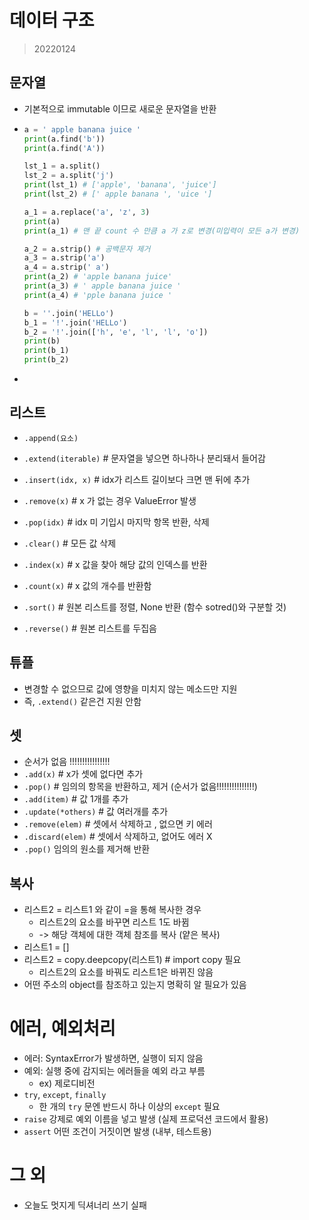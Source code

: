 # 데이터 구조

> 20220124

## 문자열

* 기본적으로  immutable 이므로 새로운 문자열을 반환

* ```python
  a = ' apple banana juice '
  print(a.find('b'))
  print(a.find('A'))
  
  lst_1 = a.split()
  lst_2 = a.split('j')
  print(lst_1) # ['apple', 'banana', 'juice']
  print(lst_2) # [' apple banana ', 'uice ']
  
  a_1 = a.replace('a', 'z', 3)
  print(a)
  print(a_1) # 맨 끝 count 수 만큼 a 가 z로 변경(미입력이 모든 a가 변경)
  
  a_2 = a.strip() # 공백문자 제거
  a_3 = a.strip('a')
  a_4 = a.strip(' a')
  print(a_2) # 'apple banana juice'
  print(a_3) # ' apple banana juice '
  print(a_4) # 'pple banana juice '
  
  b = ''.join('HELLo')
  b_1 = '!'.join('HELLo')
  b_2 = '!'.join(['h', 'e', 'l', 'l', 'o'])
  print(b)
  print(b_1)
  print(b_2)
  ```

* 

## 리스트

* `.append(요소)`
* `.extend(iterable)` # 문자열을 넣으면 하나하나 분리돼서 들어감
* `.insert(idx, x)` # idx가 리스트 길이보다 크면 맨 뒤에 추가
* `.remove(x)` # x 가 없는 경우 ValueError 발생
* `.pop(idx)` # idx 미 기입시 마지막 항목 반환, 삭제
* `.clear()` # 모든 값 삭제



* `.index(x)` # x 값을 찾아 해당 값의 인덱스를 반환
* `.count(x)` # x 값의 개수를 반환함
* `.sort()` # 원본 리스트를 정렬, None 반환 (함수 sotred()와 구분할 것)
* `.reverse()` # 원본 리스트를 두집음



## 튜플

* 변경할 수 없으므로 값에 영향을 미치지 않는 메소드만 지원
* 즉, `.extend()` 같은건 지원 안함

 ## 셋

* 순서가 없음 !!!!!!!!!!!!!!!!
* `.add(x)` # x가 셋에 없다면 추가
* `.pop()` # 임의의 항목을 반환하고, 제거 (순서가 없음!!!!!!!!!!!!!!!)
* `.add(item)` # 값 1개를 추가
* `.update(*others)` # 값 여러개를 추가
* `.remove(elem)` # 셋에서 삭제하고 , 없으면 키 에러
* `.discard(elem)` # 셋에서 삭제하고, 없어도 에러 X
* `.pop()` 임의의 원소를 제거해 반환



## 복사

* 리스트2 = 리스트1 와 같이 =을 통해 복사한 경우
  * 리스트2의 요소를 바꾸면 리스트 1도 바뀜
  * -> 해당 객체에 대한 객체 참조를 복사 (얕은 복사)
* 리스트1 = []
* 리스트2 = copy.deepcopy(리스트1) # import copy 필요
  * 리스트2의 요소를 바꿔도 리스트1은 바뀌진 않음
* 어떤 주소의 object를 참조하고 있는지 명확히 알 필요가 있음



 # 에러, 예외처리

* 에러: SyntaxError가 발생하면, 실행이 되지 않음
* 예외: 실행 중에 감지되는 에러들을 예외 라고 부름
  * ex) 제로디비전
* `try`, `except`, `finally`
  * 한 개의 `try` 문엔 반드시 하나 이상의 `except` 필요
* `raise` 강제로 예외 이름을 넣고 발생 (실제 프로덕션 코드에서 활용)
* `assert` 어떤 조건이 거짓이면 발생 (내부, 테스트용)



# 그 외

* 오늘도 멋지게 딕셔너리 쓰기 실패

